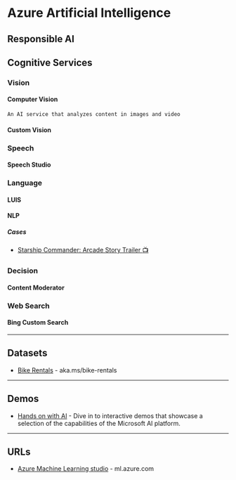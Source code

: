 # Azure Artificial Intelligence

## Responsible AI

## Cognitive Services

### Vision
#### Computer Vision
`An AI service that analyzes content in images and video`

#### Custom Vision


### Speech
#### Speech Studio

### Language
#### LUIS
#### NLP

##### Cases
* [Starship Commander: Arcade Story Trailer :tv:](https://youtu.be/Oq3dnkY4XWg)

### Decision
#### Content Moderator

### Web Search
#### Bing Custom Search

-----

## Datasets
* [Bike Rentals](https://aka.ms/bike-rentals) - aka.ms/bike-rentals


-----
## Demos
* [Hands on with AI](https://aidemos.microsoft.com/) - Dive in to interactive demos that showcase a selection of the capabilities of the Microsoft AI platform.

-----
## URLs
* [Azure Machine Learning studio](https://ml.azure.com/) - ml.azure.com
